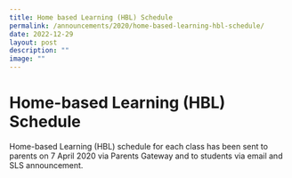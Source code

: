 ```yaml
---
title: Home based Learning (HBL) Schedule
permalink: /announcements/2020/home-based-learning-hbl-schedule/
date: 2022-12-29
layout: post
description: ""
image: ""
---
```

# **Home-based Learning (HBL) Schedule**

Home-based Learning (HBL) schedule for each class has been sent to parents on 7 April 2020 via Parents Gateway and to students via email and SLS announcement.